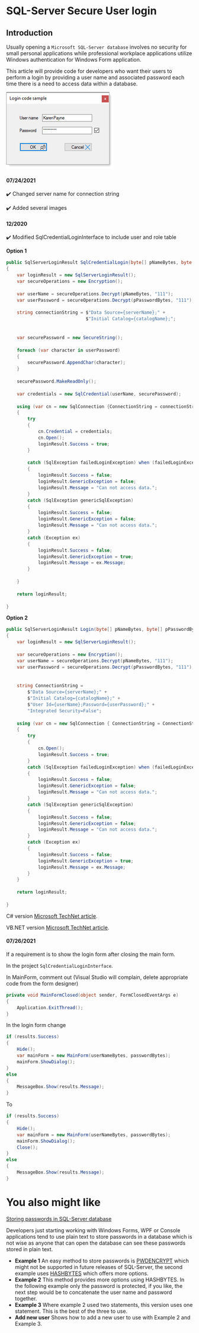 # SQL-Server Secure User login

## Introduction

Usually opening a `Microsoft SQL-Server database` involves no security for small personal applications while professional workplace applications utilize Windows authentication for Windows Form application. 

This article will provide code for developers who want their users to perform a login by providing a user name and associated password each time there is a need to access data within a database. 

![img](assets/login.png)

#### 07/24/2021

:heavy_check_mark: Changed server name for connection string

:heavy_check_mark: Added several images

#### 12/2020

:heavy_check_mark:  Modified SqlCredentialLoginInterface to include user and role table

**Option 1**
```csharp
public SqlServerLoginResult SqlCredentialLogin(byte[] pNameBytes, byte[] pPasswordBytes)
{
    var loginResult = new SqlServerLoginResult();
    var secureOperations = new Encryption();

    var userName = secureOperations.Decrypt(pNameBytes, "111");
    var userPassword = secureOperations.Decrypt(pPasswordBytes, "111");

    string connectionString = $"Data Source={serverName};" + 
                              $"Initial Catalog={catalogName};";


    var securePassword = new SecureString();

    foreach (var character in userPassword)
    {
        securePassword.AppendChar(character);
    }

    securePassword.MakeReadOnly();

    var credentials = new SqlCredential(userName, securePassword);

    using (var cn = new SqlConnection {ConnectionString = connectionString})
    {
        try
        {
            cn.Credential = credentials;
            cn.Open();
            loginResult.Success = true;
        }

        catch (SqlException failedLoginException) when (failedLoginException.Number == 18456)
        {
            loginResult.Success = false;
            loginResult.GenericException = false;
            loginResult.Message = "Can not access data.";
        }
        catch (SqlException genericSqlException)
        {
            loginResult.Success = false;
            loginResult.GenericException = false;
            loginResult.Message = "Can not access data.";
        }
        catch (Exception ex)
        {
            loginResult.Success = false;
            loginResult.GenericException = true;
            loginResult.Message = ex.Message;
        }

    }

    return loginResult;

}
```
**Option 2**
```csharp
public SqlServerLoginResult Login(byte[] pNameBytes, byte[] pPasswordBytes)
{
    var loginResult = new SqlServerLoginResult();

    var secureOperations = new Encryption();
    var userName = secureOperations.Decrypt(pNameBytes, "111");
    var userPassword = secureOperations.Decrypt(pPasswordBytes, "111");


    string ConnectionString =
        $"Data Source={serverName};" +
        $"Initial Catalog={catalogName};" +
        $"User Id={userName};Password={userPassword};" +
        "Integrated Security=False";

    using (var cn = new SqlConnection { ConnectionString = ConnectionString })
    {
        try
        {
            cn.Open();
            loginResult.Success = true;
        }
        catch (SqlException failedLoginException) when (failedLoginException.Number == 18456)
        {
            loginResult.Success = false;
            loginResult.GenericException = false;
            loginResult.Message = "Can not access data.";
        }
        catch (SqlException genericSqlException)
        {
            loginResult.Success = false;
            loginResult.GenericException = false;
            loginResult.Message = "Can not access data.";
        }
        catch (Exception ex)
        {
            loginResult.Success = false;
            loginResult.GenericException = true;
            loginResult.Message = ex.Message;
        }
    }

    return loginResult;

}
```

C# version [Microsoft TechNet article](https://social.technet.microsoft.com/wiki/contents/articles/53316.sql-server-database-login-for-windows-forms-c.aspx).

VB.NET version [Microsoft TechNet article](https://social.technet.microsoft.com/wiki/contents/articles/53314.sql-server-database-login-for-windows-forms-vb-net.aspx).


#### 07/26/2021

If a requirement is to show the login form after closing the main form.

In the project `SqlCredentialLoginInterface`.

In MainForm, comment out (Visual Studio will complain, delete appropriate code from the form designer)

```csharp
private void MainFormClosed(object sender, FormClosedEventArgs e)
{
    Application.ExitThread();
}
```

In the login form change

```csharp
if (results.Success)
{
	Hide();
	var mainForm = new MainForm(userNameBytes, passwordBytes);
	mainForm.ShowDialog();
}
else
{
	MessageBox.Show(results.Message);
}
```

To

```csharp
if (results.Success)
{
	Hide();
	var mainForm = new MainForm(userNameBytes, passwordBytes);
	mainForm.ShowDialog();
    Close();
}
else
{
	MessageBox.Show(results.Message);
}
```

# You also might like

[Storing passwords in SQL-Server database](https://github.com/karenpayneoregon/sql-server-password-secure)

Developers just starting working with Windows Forms, WPF or Console applications tend to use plain text to store passwords in a database which is not wise as anyone that can open the database can see these passwords stored in plain text.

- **Example 1** An easy method to store passwords is [PWDENCRYPT](https://learn.microsoft.com/en-us/sql/t-sql/functions/pwdencrypt-transact-sql?view=sql-server-ver16) which might not be supported in future releases of SQL-Server, the second example uses [HASHBYTES](https://learn.microsoft.com/en-us/sql/t-sql/functions/hashbytes-transact-sql?view=sql-server-ver16) which offers more options.
- **Example 2** This method provides more options using HASHBYTES. In the following example only the password is protected, if you like, the next step would be to concatenate the user name and password together.
- **Example 3** Where example 2 used two statements, this version uses one statement. This is the best of the three to use.
- **Add new user** Shows how to add a new user to use with Example 2 and Example 3.

